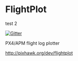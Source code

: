 FlightPlot
==========

test
2

[![Gitter](https://badges.gitter.im/Join%20Chat.svg)](https://gitter.im/DrTon/FlightPlot?utm_source=badge&utm_medium=badge&utm_campaign=pr-badge&utm_content=badge)

PX4/APM flight log plotter

http://pixhawk.org/dev/flightplot
